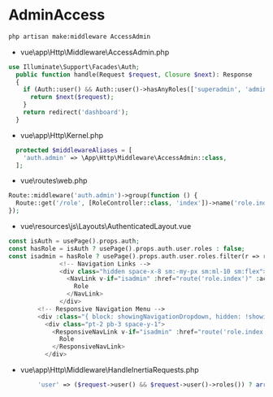 # AdminAccess

```bash
php artisan make:middleware AccessAdmin
```

- vue\app\Http\Middleware\AccessAdmin.php

```php
use Illuminate\Support\Facades\Auth;
  public function handle(Request $request, Closure $next): Response
  {
    if (Auth::user() && Auth::user()->hasAnyRoles(['superadmin', 'admin'])) {
      return $next($request);
    }
    return redirect('dashboard');
  }
```

- vue\app\Http\Kernel.php

```php
  protected $middlewareAliases = [
    'auth.admin' => \App\Http\Middleware\AccessAdmin::class,
  ];
```

- vue\routes\web.php

```php
Route::middleware('auth.admin')->group(function () {
  Route::get('/role', [RoleController::class, 'index'])->name('role.index');
});
```

- vue\resources\js\Layouts\AuthenticatedLayout.vue

```php
const isAuth = usePage().props.auth;
const hasRole = isAuth ? usePage().props.auth.user.roles : false;
const isadmin = hasRole ? usePage().props.auth.user.roles.filter(r => r.name == 'admin').length : false;
              <!-- Navigation Links -->
              <div class="hidden space-x-8 sm:-my-px sm:ml-10 sm:flex">
                <NavLink v-if="isadmin" :href="route('role.index')" :active="route().current('role.index')">
                  Role
                </NavLink>
              </div>
        <!-- Responsive Navigation Menu -->
        <div :class="{ block: showingNavigationDropdown, hidden: !showingNavigationDropdown }" class="sm:hidden">
          <div class="pt-2 pb-3 space-y-1">
            <ResponsiveNavLink v-if="isadmin" :href="route('role.index')" :active="route().current('role.index')">
              Role
            </ResponsiveNavLink>
          </div>
```

- vue\app\Http\Middleware\HandleInertiaRequests.php

```php
        'user' => ($request->user() && $request->user()->roles()) ? array_merge($request->user()->toArray(), ['roles' => $request->user()->roles()->get()]) : $request->user(),
```
